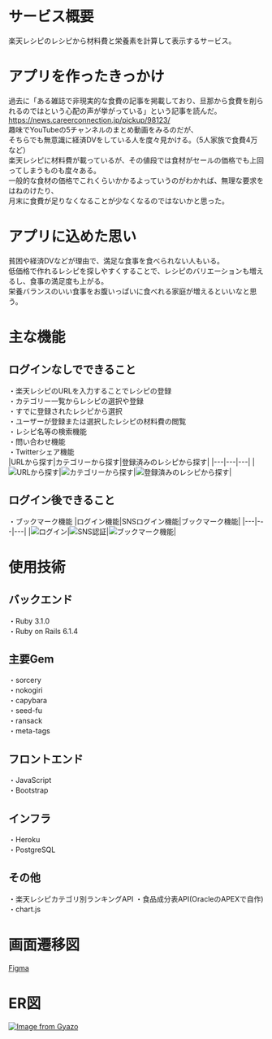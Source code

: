 # サービス概要
楽天レシピのレシピから材料費と栄養素を計算して表示するサービス。

# アプリを作ったきっかけ
過去に「ある雑誌で非現実的な食費の記事を掲載しており、旦那から食費を削られるのではという心配の声が挙がっている」という記事を読んだ。  
https://news.careerconnection.jp/pickup/98123/  
趣味でYouTubeの5チャンネルのまとめ動画をみるのだが、  
そちらでも無意識に経済DVをしている人を度々見かける。（5人家族で食費4万など）  
楽天レシピに材料費が載っているが、その値段では食材がセールの価格でも上回ってしまうものも度々ある。  
一般的な食材の価格でこれくらいかかるよっていうのがわかれば、無理な要求をはねのけたり、  
月末に食費が足りなくなることが少なくなるのではないかと思った。

# アプリに込めた思い
貧困や経済DVなどが理由で、満足な食事を食べられない人もいる。  
低価格で作れるレシピを探しやすくすることで、レシピのバリエーションも増えるし、食事の満足度も上がる。  
栄養バランスのいい食事をお腹いっぱいに食べれる家庭が増えるといいなと思う。

# 主な機能
## ログインなしでできること
・楽天レシピのURLを入力することでレシピの登録  
・カテゴリー一覧からレシピの選択や登録  
・すでに登録されたレシピから選択  
・ユーザーが登録または選択したレシピの材料費の閲覧  
・レシピ名等の検索機能  
・問い合わせ機能  
・Twitterシェア機能  
|URLから探す|カテゴリーから探す|登録済みのレシピから探す|
|---|---|---|
|![URLから探す](https://user-images.githubusercontent.com/89208789/163760370-259bb5b0-e0e1-4770-a6fd-fd366c54d61c.gif)|![カテゴリーから探す](https://user-images.githubusercontent.com/89208789/163760393-72426f81-0431-4973-89f2-6f6d98007d02.gif)|![登録済みのレシピから探す](https://user-images.githubusercontent.com/89208789/163760400-d4042f7e-89ad-4b52-b997-eb0db94312b7.gif)|  

## ログイン後できること
・ブックマーク機能
|ログイン機能|SNSログイン機能|ブックマーク機能|
|---|---|---|
|![ログイン](https://user-images.githubusercontent.com/89208789/163764019-ee3fb53b-9470-40a4-9a49-66dd7a912ef6.gif)|![SNS認証](https://user-images.githubusercontent.com/89208789/163764016-523f0c42-0ed0-4a9b-9c15-8ed799a45a03.gif)|![ブックマーク機能](https://user-images.githubusercontent.com/89208789/163764022-c985506d-8bed-417d-9d03-e8907424f317.gif)|  
# 使用技術
## バックエンド
・Ruby 3.1.0  
・Ruby on Rails 6.1.4

## 主要Gem
・sorcery  
・nokogiri  
・capybara  
・seed-fu  
・ransack  
・meta-tags  

## フロントエンド
・JavaScript  
・Bootstrap

## インフラ
・Heroku  
・PostgreSQL

## その他
・楽天レシピカテゴリ別ランキングAPI
・食品成分表API(OracleのAPEXで自作)
・chart.js

# 画面遷移図
[Figma](https://www.figma.com/file/DEMJHv3GKw0BrKaWAQhvK5/%E3%82%B9%E3%83%9E%E3%83%9B?node-id=2%3A10)

# ER図
[![Image from Gyazo](https://i.gyazo.com/db5f45d629d75efeb7d30abe6e3ee8f3.png)](https://gyazo.com/db5f45d629d75efeb7d30abe6e3ee8f3)
